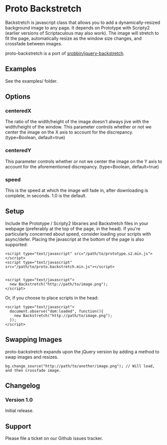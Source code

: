 # Proto Backstretch

Backstretch is javascript class that allows you to add a dynamically-resized background image to any page.
It depends on Prototype with Scripty2 (earlier versions of Scriptaculous may also work).
The image will stretch to fit the page, automatically resize as the window size changes, and crossfade between images.     

proto-backstretch is a port of [srobbin/jquery-backstretch](https://github.com/srobbin/jquery-backstretch).

## Examples

See the examples/ folder.

## Options

### centeredX

The ratio of the width/height of the image doesn't always jive with the width/height of the window. This parameter controls whether or not we center the image on the X axis to account for the discrepancy. (type=Boolean, default=true)

### centeredY

This parameter controls whether or not we center the image on the Y axis to account for the aforementioned discrepancy. (type=Boolean, default=true)

### speed

This is the speed at which the image will fade in, after downloading is complete, in seconds. 1.0 is the default.


## Setup

Include the Prototype / Scripty2 libraries and Backstretch files in your webpage (preferably at the top of the page, in the head). If you're particularly concerned about speed, consider loading your scripts with async/defer. Placing the javascript at the bottom of the page is also supported:
  
    <script type="text/javascript" src="/path/to/prototype.s2.min.js"></script>
    <script type="text/javascript" src="/path/to/proto.backstretch.min.js"></script>


    <script type="text/javascript">   
      new Backstretch("http://path/to/image.png");
    </script>

Or, if you choose to place scripts in the head:

    <script type="text/javascript">   
      document.observe("dom:loaded", function(){
        new Backstretch("http://path/to/image.png");
      });
    </script>

## Swapping Images

proto-backstretch expands upon the jQuery version by adding a method to swap images and resizes.

    bg.change_source("http://path/to/another/image.png"); // Will load, and then crossfade image.

## Changelog

### Version 1.0

Initial release.

## Support

Please file a ticket on our Github issues tracker.
